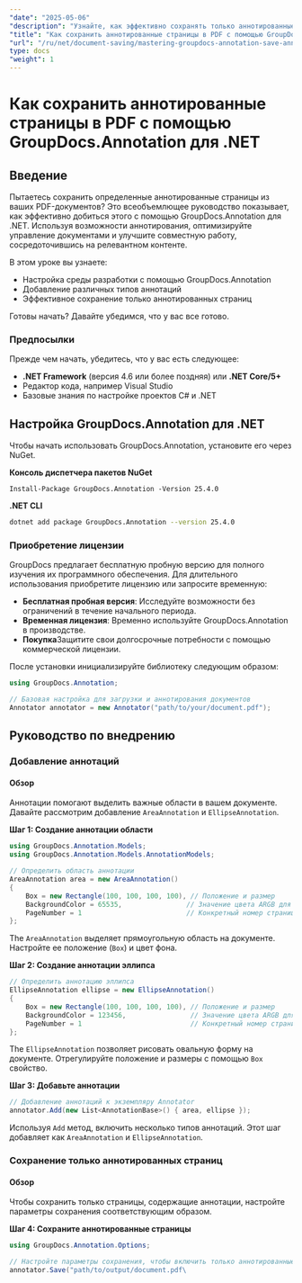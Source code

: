 ```yaml
---
"date": "2025-05-06"
"description": "Узнайте, как эффективно сохранять только аннотированные страницы PDF-файла с помощью GroupDocs.Annotation для .NET. Улучшите управление документами и совместную работу с помощью этого подробного руководства."
"title": "Как сохранить аннотированные страницы в PDF с помощью GroupDocs.Annotation для .NET"
"url": "/ru/net/document-saving/mastering-groupdocs-annotation-save-annotated-pdf-pages/"
type: docs
"weight": 1
---
```


# Как сохранить аннотированные страницы в PDF с помощью GroupDocs.Annotation для .NET

## Введение

Пытаетесь сохранить определенные аннотированные страницы из ваших PDF-документов? Это всеобъемлющее руководство показывает, как эффективно добиться этого с помощью GroupDocs.Annotation для .NET. Используя возможности аннотирования, оптимизируйте управление документами и улучшите совместную работу, сосредоточившись на релевантном контенте.

В этом уроке вы узнаете:
- Настройка среды разработки с помощью GroupDocs.Annotation
- Добавление различных типов аннотаций
- Эффективное сохранение только аннотированных страниц

Готовы начать? Давайте убедимся, что у вас все готово.

### Предпосылки

Прежде чем начать, убедитесь, что у вас есть следующее:
- **.NET Framework** (версия 4.6 или более поздняя) или **.NET Core/5+**
- Редактор кода, например Visual Studio
- Базовые знания по настройке проектов C# и .NET

## Настройка GroupDocs.Annotation для .NET

Чтобы начать использовать GroupDocs.Annotation, установите его через NuGet.

**Консоль диспетчера пакетов NuGet**

```plaintext
Install-Package GroupDocs.Annotation -Version 25.4.0
```

**\.NET CLI**

```bash
dotnet add package GroupDocs.Annotation --version 25.4.0
```

### Приобретение лицензии

GroupDocs предлагает бесплатную пробную версию для полного изучения их программного обеспечения. Для длительного использования приобретите лицензию или запросите временную:
- **Бесплатная пробная версия**: Исследуйте возможности без ограничений в течение начального периода.
- **Временная лицензия**: Временно используйте GroupDocs.Annotation в производстве.
- **Покупка**Защитите свои долгосрочные потребности с помощью коммерческой лицензии.

После установки инициализируйте библиотеку следующим образом:

```csharp
using GroupDocs.Annotation;

// Базовая настройка для загрузки и аннотирования документов
Annotator annotator = new Annotator("path/to/your/document.pdf");
```

## Руководство по внедрению

### Добавление аннотаций

#### Обзор

Аннотации помогают выделить важные области в вашем документе. Давайте рассмотрим добавление `AreaAnnotation` и `EllipseAnnotation`.

**Шаг 1: Создание аннотации области**

```csharp
using GroupDocs.Annotation.Models;
using GroupDocs.Annotation.Models.AnnotationModels;

// Определить область аннотации
AreaAnnotation area = new AreaAnnotation()
{
    Box = new Rectangle(100, 100, 100, 100), // Положение и размер
    BackgroundColor = 65535,                // Значение цвета ARGB для выделения
    PageNumber = 1                          // Конкретный номер страницы
};
```

The `AreaAnnotation` выделяет прямоугольную область на документе. Настройте ее положение (`Box`) и цвет фона.

**Шаг 2: Создание аннотации эллипса**

```csharp
// Определить аннотацию эллипса
EllipseAnnotation ellipse = new EllipseAnnotation()
{
    Box = new Rectangle(100, 100, 100, 100), // Положение и размер
    BackgroundColor = 123456,                // Значение цвета ARGB для выделения
    PageNumber = 1                           // Конкретный номер страницы
};
```

The `EllipseAnnotation` позволяет рисовать овальную форму на документе. Отрегулируйте положение и размеры с помощью `Box` свойство.

**Шаг 3: Добавьте аннотации**

```csharp
// Добавление аннотаций к экземпляру Annotator
annotator.Add(new List<AnnotationBase>() { area, ellipse });
```

Используя `Add` метод, включить несколько типов аннотаций. Этот шаг добавляет как `AreaAnnotation` и `EllipseAnnotation`.

### Сохранение только аннотированных страниц

#### Обзор

Чтобы сохранить только страницы, содержащие аннотации, настройте параметры сохранения соответствующим образом.

**Шаг 4: Сохраните аннотированные страницы**

```csharp
using GroupDocs.Annotation.Options;

// Настройте параметры сохранения, чтобы включить только аннотированные страницы.
annotator.Save("path/to/output/document.pdf\